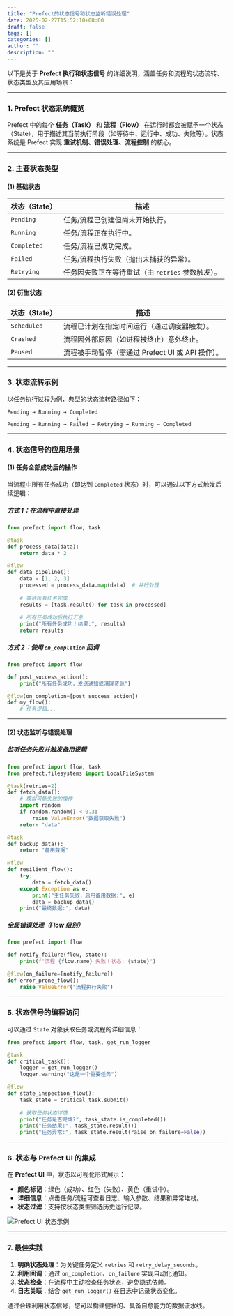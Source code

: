 ```yaml
---
title: "Prefect的状态信号和状态监听错误处理"
date: 2025-02-27T15:52:10+08:00
draft: false
tags: []
categories: []
author: ""
description: ""
--- 
```


以下是关于 **Prefect 执行和状态信号** 的详细说明，涵盖任务和流程的状态流转、状态类型及其应用场景：

---

### **1. Prefect 状态系统概览**
Prefect 中的每个 **任务（Task）** 和 **流程（Flow）** 在运行时都会被赋予一个状态（State），用于描述其当前执行阶段（如等待中、运行中、成功、失败等）。状态系统是 Prefect 实现 **重试机制、错误处理、流程控制** 的核心。

---

### **2. 主要状态类型**
#### **(1) 基础状态**
| 状态（State）      | 描述                                                                 |
|--------------------|----------------------------------------------------------------------|
| `Pending`          | 任务/流程已创建但尚未开始执行。                                      |
| `Running`          | 任务/流程正在执行中。                                                |
| `Completed`        | 任务/流程已成功完成。                                                |
| `Failed`           | 任务/流程执行失败（抛出未捕获的异常）。                              |
| `Retrying`         | 任务因失败正在等待重试（由 `retries` 参数触发）。                    |

#### **(2) 衍生状态**
| 状态（State）      | 描述                                                                 |
|--------------------|----------------------------------------------------------------------|
| `Scheduled`        | 流程已计划在指定时间运行（通过调度器触发）。                         |
| `Crashed`          | 流程因外部原因（如进程被终止）意外终止。                             |
| `Paused`           | 流程被手动暂停（需通过 Prefect UI 或 API 操作）。                   |

---

### **3. 状态流转示例**
以任务执行过程为例，典型的状态流转路径如下：
```
Pending → Running → Completed  
                      ↓  
Pending → Running → Failed → Retrying → Running → Completed  
```

---

### **4. 状态信号的应用场景**
#### **(1) 任务全部成功后的操作**
当流程中所有任务成功（即达到 `Completed` 状态）时，可以通过以下方式触发后续逻辑：

##### **方式 1：在流程中直接处理**
```python
from prefect import flow, task

@task
def process_data(data):
    return data * 2

@flow
def data_pipeline():
    data = [1, 2, 3]
    processed = process_data.map(data)  # 并行处理
    
    # 等待所有任务完成
    results = [task.result() for task in processed]
    
    # 所有任务成功后执行汇总
    print("所有任务成功！结果:", results)
    return results
```

##### **方式 2：使用 `on_completion` 回调**
```python
from prefect import flow

def post_success_action():
    print("所有任务成功，发送通知或清理资源")

@flow(on_completion=[post_success_action])
def my_flow():
    # 任务逻辑...
```

---

#### **(2) 状态监听与错误处理**
##### **监听任务失败并触发备用逻辑**
```python
from prefect import flow, task
from prefect.filesystems import LocalFileSystem

@task(retries=2)
def fetch_data():
    # 模拟可能失败的操作
    import random
    if random.random() < 0.3:
        raise ValueError("数据获取失败")
    return "data"

@task
def backup_data():
    return "备用数据"

@flow
def resilient_flow():
    try:
        data = fetch_data()
    except Exception as e:
        print("主任务失败，启用备用数据:", e)
        data = backup_data()
    print("最终数据:", data)
```

##### **全局错误处理（Flow 级别）**
```python
from prefect import flow

def notify_failure(flow, state):
    print(f"流程 {flow.name} 失败！状态: {state}")

@flow(on_failure=[notify_failure])
def error_prone_flow():
    raise ValueError("流程执行失败")
```

---

### **5. 状态信号的编程访问**
可以通过 `State` 对象获取任务或流程的详细信息：
```python
from prefect import flow, task, get_run_logger

@task
def critical_task():
    logger = get_run_logger()
    logger.warning("这是一个重要任务")

@flow
def state_inspection_flow():
    task_state = critical_task.submit()
    
    # 获取任务状态详情
    print("任务是否完成?", task_state.is_completed())
    print("任务结果:", task_state.result())
    print("任务异常:", task_state.result(raise_on_failure=False))
```

---

### **6. 状态与 Prefect UI 的集成**
在 **Prefect UI** 中，状态以可视化形式展示：
- **颜色标记**：绿色（成功）、红色（失败）、黄色（重试中）。
- **详细信息**：点击任务/流程可查看日志、输入参数、结果和异常堆栈。
- **状态过滤**：支持按状态类型筛选历史运行记录。

![Prefect UI 状态示例](https://via.placeholder.com/600x400?text=Prefect+UI+States+View)

---

### **7. 最佳实践**
1. **明确状态处理**：为关键任务定义 `retries` 和 `retry_delay_seconds`。
2. **利用回调**：通过 `on_completion`、`on_failure` 实现自动化通知。
3. **状态检查**：在流程中主动检查任务状态，避免隐式依赖。
4. **日志关联**：结合 `get_run_logger()` 在日志中记录状态变化。

通过合理利用状态信号，您可以构建健壮的、具备自愈能力的数据流水线。



